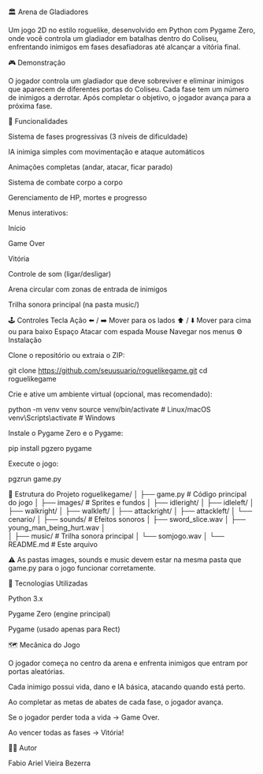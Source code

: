 🏛️ Arena de Gladiadores

Um jogo 2D no estilo roguelike, desenvolvido em Python com Pygame Zero, onde você controla um gladiador em batalhas dentro do Coliseu, enfrentando inimigos em fases desafiadoras até alcançar a vitória final.

🎮 Demonstração

O jogador controla um gladiador que deve sobreviver e eliminar inimigos que aparecem de diferentes portas do Coliseu.
Cada fase tem um número de inimigos a derrotar. Após completar o objetivo, o jogador avança para a próxima fase.

🚀 Funcionalidades

Sistema de fases progressivas (3 níveis de dificuldade)

IA inimiga simples com movimentação e ataque automáticos

Animações completas (andar, atacar, ficar parado)

Sistema de combate corpo a corpo

Gerenciamento de HP, mortes e progresso

Menus interativos:

Início

Game Over

Vitória

Controle de som (ligar/desligar)

Arena circular com zonas de entrada de inimigos

Trilha sonora principal (na pasta music/)

🕹️ Controles
Tecla	Ação
⬅️ / ➡️	Mover para os lados
⬆️ / ⬇️	Mover para cima ou para baixo
Espaço	Atacar com espada
Mouse	Navegar nos menus
⚙️ Instalação

Clone o repositório ou extraia o ZIP:

git clone https://github.com/seuusuario/roguelikegame.git
cd roguelikegame


Crie e ative um ambiente virtual (opcional, mas recomendado):

python -m venv venv
source venv/bin/activate   # Linux/macOS
venv\Scripts\activate      # Windows


Instale o Pygame Zero e o Pygame:

pip install pgzero pygame


Execute o jogo:

pgzrun game.py

🧩 Estrutura do Projeto
roguelikegame/
│
├── game.py                  # Código principal do jogo
│
├── images/                  # Sprites e fundos
│   ├── idleright/
│   ├── idleleft/
│   ├── walkright/
│   ├── walkleft/
│   ├── attackright/
│   ├── attackleft/
│   └── cenario/
│
├── sounds/                  # Efeitos sonoros
│   ├── sword_slice.wav
│   ├── young_man_being_hurt.wav
│   
│
├── music/                   # Trilha sonora principal
│   └── somjogo.wav
│
└── README.md                # Este arquivo


⚠️ As pastas images, sounds e music devem estar na mesma pasta que game.py para o jogo funcionar corretamente.

🧠 Tecnologias Utilizadas

Python 3.x

Pygame Zero (engine principal)

Pygame (usado apenas para Rect)

🗺️ Mecânica do Jogo

O jogador começa no centro da arena e enfrenta inimigos que entram por portas aleatórias.

Cada inimigo possui vida, dano e IA básica, atacando quando está perto.

Ao completar as metas de abates de cada fase, o jogador avança.

Se o jogador perder toda a vida → Game Over.

Ao vencer todas as fases → Vitória!



👨‍💻 Autor

Fabio Ariel Vieira Bezerra
